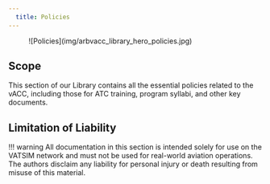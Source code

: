 ```yaml
---
  title: Policies
---
```

<figure markdown>
![Policies](img/arbvacc_library_hero_policies.jpg)
</figure>

## Scope
This section of our Library contains all the essential policies related to the vACC, including those for ATC training, program syllabi, and other key documents.

## Limitation of Liability
!!! warning
    All documentation in this section is intended solely for use on the VATSIM network and must not be used for real-world aviation operations. The authors disclaim any liability for personal injury or death resulting from misuse of this material.